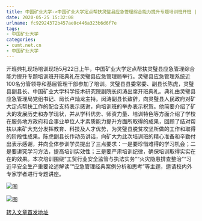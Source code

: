 ```yaml
---
title: 中国矿业大学->中国矿业大学定点帮扶灵璧县应急管理综合能力提升专题培训班开班 | cumt.net.cn
date: 2020-05-25 15:32:08
urlname: fc92924372b457ae0c446a323b6d6f7e
tags: 
- 中国矿业大学
categories:
- cumt.net.cn
- 中国矿业大学
---
```

开班典礼现场培训现场5月22日上午，中国矿业大学定点帮扶灵璧县应急管理综合能力提升专题培训班开班典礼在灵璧县应急管理局举行。灵璧县应急管理系统近100名分管领导和基层管理干部参加了培训。灵璧县县委常委、副县长陈虎，灵璧县副县长、中国矿业大学科学技术研究院副院长闵涛出席开班典礼。典礼由灵璧县应急管理局党组书记、局长卢灿龙主持。闵涛副县长致辞，向灵璧县人民政府对矿大定点帮扶工作的配合支持表示感谢，向培训班的举办表示祝贺。他简要介绍了矿大的发展历史和办学现状，并从学科优势、师资力量、培训特色等方面介绍了学校在服务地方政府和企事业单位人才素质能力提升方面所取得的成果，回顾了结对帮扶以来矿大充分发挥教育、科技及人才优势，为灵璧县脱贫攻坚所做的工作和取得的阶段性成果。陈虎副县长作动员讲话，向矿大为此次培训班的精心准备和辛勤付出表示感谢，并向全体参训学员提出了三点要求：一是要珍惜难得的学习机会；二是要讲究学习方法，提高培训实效性；三是要严肃培训纪律，确保培训取得实实在在的效果。本次培训围绕“工贸行业安全监管与执法实务”“火灾隐患排查整治”“习近平安全生产重要论述解读”“应急管理经典案例分析和思考”等主题，邀请校内外专家学者进行专题讲座。

![图](http://xwzx.cumt.edu.cn/_upload/article/images/f8/5b/b44f17fd4b36894df0ff8e3fffac/cca0f536-c578-4cef-b010-3f911413287d.jpg)

![图](http://xwzx.cumt.edu.cn/_upload/article/images/f8/5b/b44f17fd4b36894df0ff8e3fffac/09002988-43d0-4439-8acf-f97789817b69.jpg)

[转入文章首发地址](http://xwzx.cumt.edu.cn/a4/9f/c523a566431/page.htm)